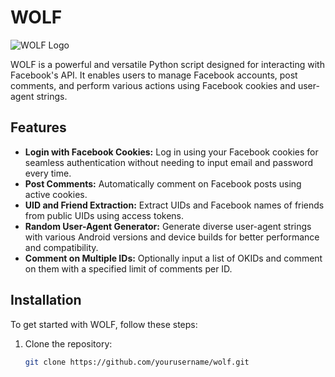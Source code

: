 # WOLF

![WOLF Logo](path/to/logo.png)

WOLF is a powerful and versatile Python script designed for interacting with Facebook's API. It enables users to manage Facebook accounts, post comments, and perform various actions using Facebook cookies and user-agent strings. 

## Features

- **Login with Facebook Cookies:** Log in using your Facebook cookies for seamless authentication without needing to input email and password every time.
- **Post Comments:** Automatically comment on Facebook posts using active cookies.
- **UID and Friend Extraction:** Extract UIDs and Facebook names of friends from public UIDs using access tokens.
- **Random User-Agent Generator:** Generate diverse user-agent strings with various Android versions and device builds for better performance and compatibility.
- **Comment on Multiple IDs:** Optionally input a list of OKIDs and comment on them with a specified limit of comments per ID.

## Installation

To get started with WOLF, follow these steps:

1. Clone the repository:
   ```bash
   git clone https://github.com/yourusername/wolf.git
